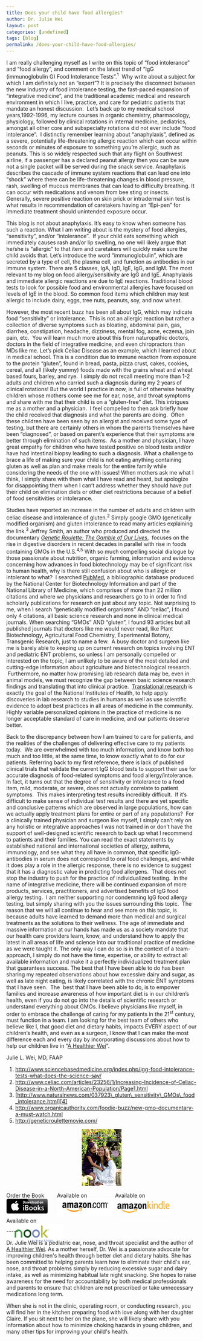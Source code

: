 ```yaml
---
title: Does your child have food allergies?
author: Dr. Julie Wei
layout: post
categories: [undefined]
tags: [blog]
permalink: /does-your-child-have-food-allergies/
---
```

I am really challenging myself as I write on this topic of “food intolerance” and “food allergy”, and comment on the latest trend of “IgG (immunoglobulin G) Food Intolerance Tests”.<sup>1</sup>  Why write about a subject for which I am definitely not an “expert”? It is precisely the disconnect between the new industry of food intolerance testing, the fast-paced expansion of “integrative medicine”, and the traditional academic medical and research environment in which I live, practice, and care for pediatric patients that mandate an honest discussion.  Let’s back up to my medical school years,1992-1996, my lecture courses in organic chemistry, pharmacology, physiology, followed by clinical rotations in internal medicine, pediatrics, amongst all other core and subspecialty rotations did not ever include “food intolerance”.  I distinctly remember learning about “anaphylaxis”, defined as a severe, potentially life-threatening allergic reaction which can occur within seconds or minutes of exposure to something you’re allergic, such as peanuts. This is so widely respected such that any flight on Southwest airline, if a passenger has a declared peanut allergy then you can be sure not a single packet will be served during the snack service. Anaphylaxis describes the cascade of immune system reactions that can lead one into “shock” where there can be life-threatening changes in blood pressure, rash, swelling of mucous membranes that can lead to difficulty breathing. It can occur with medications and venom from bee sting or insects.  Generally, severe positive reaction on skin prick or intradermal skin test is what results in recommendation of caretakers having an “Epi-pen” for immediate treatment should unintended exposure occur.

This blog is not about anaphylaxis. It’s easy to know when someone has such a reaction. What I am writing about is the mystery of food allergies, “sensitivity”, and/or “intolerance”.  If your child eats something which immediately causes rash and/or lip swelling, no one will likely argue that he/she is “allergic” to that item and caretakers will quickly make sure the child avoids that. Let’s introduce the word “immunoglobulin”, which are secreted by a type of cell, the plasma cell, and function as antibodies in our immune system. There are 5 classes, IgA, IgD, IgE, IgG, and IgM. The most relevant to my blog on food allergy/sensitivity are IgG and IgE. Anaphylaxis and immediate allergic reactions are due to IgE reactions. Traditional blood tests to look for possible food and environmental allergies have focused on levels of IgE in the blood. So common food items which children may test allergic to include dairy, eggs, tree nuts, peanuts, soy, and now wheat.

However, the most recent buzz has been all about IgG, which may indicate food “sensitivity” or intolerance.  This is not an allergic reaction but rather a collection of diverse symptoms such as bloating, abdominal pain, gas, diarrhea, constipation, headache, dizziness, mental fog, acne, eczema, join pain, etc.  You will learn much more about this from naturopathic doctors, doctors in the field of integrative medicine, and even chiropractors than MDs like me. Let’s pick Celiac Disease as an example, which I learned about in medical school. This is a condition due to immune reaction from exposure to the protein “gluten”, found in bread, pasta, pizza crust, cakes, cookies, cereal, and all (likely yummy) foods made with the grains wheat and wheat based fours, barley, and rye.  I simply do not recall meeting more than 1-2 adults and children who carried such a diagnosis during my 2 years of clinical rotations! But the world I practice in now, is full of otherwise healthy children whose mothers come see me for ear, nose, and throat symptoms and share with me that their child is on a “gluten-free” diet. This intrigues me as a mother and a physician.  I feel compelled to then ask briefly how the child received that diagnosis and what the parents are doing.  Often these children have been seen by an allergist and received some type of testing, but there are certainly others in whom the parents themselves have been “diagnosed”, or based on parent’s experience that their symptoms are better through elimination of such items.  As a mother and physician, I have great empathy for children who have tested positive on blood tests and/or have had intestinal biopsy leading to such a diagnosis. What a challenge to brace a life of making sure your child is not eating anything containing gluten as well as plan and make meals for the entire family while considering the needs of the one with issues! When mothers ask me what I think, I simply share with them what I have read and heard, but apologize for disappointing them when I can’t address whether they should have put their child on elimination diets or other diet restrictions because of a belief of food sensitivities or intolerance.

Studies have reported an increase in the number of adults and children with celiac disease and intolerance of gluten.<sup>2</sup> Simply google GMO (genetically modified organism) and gluten intolerance to read many articles explaining the link.<sup>3 </sup>Jeffrey Smith, an author who produced and directed the documentary <a href="http://www.organicauthority.com/foodie-buzz/new-gmo-documentary-a-must-watch.html" target="_blank"><i>Genetic Roulette: The Gamble of Our Lives</i></a>,  focuses on the rise in digestive disorders in recent decades in parallel with rise in foods containing GMOs in the U.S.<sup>4,5</sup> With so much compelling social dialogue by those passionate about nutrition, organic farming, information and evidence concerning how advances in food biotechnology may be of significant risk to human health, why is there still confusion about who is allergic or intolerant to what?  I searched [PubMed][1], a bibliographic database produced by the National Center for Biotechnology Information and part of the National Library of Medicine, which comprises of more than 22 million citations and where we physicians and researchers go to in order to find scholarly publications for research on just about any topic. Not surprising to me, when I search “genetically modified organisms” AND “celiac”, I found only 4 citations, all basic science research and none in clinical medical journals. When searching “GMOs” AND “gluten”, I found 93 articles but all published journals that doctors like me would never read, like Plant Biotechnology, Agricultural Food Chemistry, Experimental Botony, Transgenic Research, just to name a few.  A busy doctor and surgeon like me is barely able to keeping up on current research on topics involving ENT and pediatric ENT problems, so unless I am personally compelled or interested on the topic, I am unlikely to be aware of the most detailed and cutting-edge information about agriculture and biotechnological research.  Furthermore, no matter how promising lab research data may be, even in animal models, we must recognize the gap between basic science research findings and translating that into clinical practice.  [Translational research][2] is exactly the goal of the National Institutes of Health, to help apply discoveries in lab research to studies in humans as well as use scientific evidence to adopt best practices in all areas of medicine in the community.  Highly variable personalized opinions in the practice of medicine is no longer acceptable standard of care in medicine, and our patients deserve better.

Back to the discrepancy between how I am trained to care for patients, and the realities of the challenges of delivering effective care to my patients today.  We are overwhelmed with too much information, and know both too much and too little, at the same time, to know exactly what to do for our patients. Referring back to my first reference, there is lack of published clinical trials that validate the current IgG blood tests to support their use for accurate diagnosis of food-related symptoms and food allergy/intolerance. In fact, it turns out that the degree of sensitivity or intolerance to a food item, mild, moderate, or severe, does not actually correlate to patient symptoms.  This makes interpreting test results incredibly difficult.  If it’s difficult to make sense of individual test results and there are yet specific and conclusive patterns which are observed in large populations, how can we actually apply treatment plans for entire or part of any populations?  For a clinically trained physician and surgeon like myself, I simply can’t rely on any holistic or integrative approaches I was not trained in or don’t have the support of well-designed scientific research to back up what I recommend to patients and their families. You can read the exact statements by established national and international societies of allergy, asthma, immunology, and see what they all have in common, that specific IgG-antibodies in serum does not correspond to oral food challenges, and while it does play a role in the allergic response, there is no evidence to suggest that it has a diagnostic value in predicting food allergens.  That does not stop the industry to push for the practice of individualized testing.  In the name of integrative medicine, there will be continued expansion of more products, services, practitioners, and advertised benefits of IgG food allergy testing.  I am neither supporting nor condemning IgG food allergy testing, but simply sharing with you the issues surrounding this topic.  The reason that we will all continue to hear and see more on this topic, is because adults have learned to demand more than medical and surgical treatments as the solutions to their wellness. The age of immediate and massive information at our hands has made us as a society mandate that our health care providers learn, know, and understand how to apply the latest in all areas of life and science into our traditional practice of medicine as we were taught it. The only way I can do so is in the context of a team-approach, I simply do not have the time, expertise, or ability to extract all available information and make it a perfectly individualized treatment plan that guarantees success. The best that I have been able to do has been sharing my repeated observations about how excessive dairy and sugar, as well as late night eating, is likely correlated with the chronic ENT symptoms that I have seen.  The  best that I have been able to do, is to empower families and increase awareness of how important diet is in our children’s health, even if you do not go into the details of scientific research or understand everything about GMOs. I believe physicians like myself, in order to embrace the challenge of caring for my patients in the 21<sup>st</sup> century, must function in a team. I am looking for the best team of others who believe like I, that good diet and dietary habits, impacts EVERY aspect of our children’s health, and even as a surgeon, I know that I can make the most difference each and every day by incorporating discussions about how to help our children live in “[A Healthier Wei][3]”.

Julie L. Wei, MD, FAAP

  1. <http://www.sciencebasedmedicine.org/index.php/igg-food-intolerance-tests-what-does-the-science-say/>
  2. <http://www.celiac.com/articles/23256/1/Increasing-Incidence-of-Celiac-Disease-in-a-North-American-Population/Page1.html>
  3. [http://www.naturalnews.com/037923\_gluten\_sensitivity\_GMOs\_food_intolerance.html][4]
  4. <http://www.organicauthority.com/foodie-buzz/new-gmo-documentary-a-must-watch.html>
  5. <http://geneticroulettemovie.com/>

<span style="width:105px;display:table;margin:0 auto;"><a href="the-book/"><img src="/wp-content/uploads/2014/04/AHealthierWei_cover_150.png" /></a></span>

<p style="height:80px">
  <span style="width:130px;display:inline-block;vertical-align:top;"> Order the Book <a href="https://itunes.apple.com/us/book/a-healthier-wei/id806784060?ls=1&mt=11#" target="_blank" > <img class="size-full wp-image-944" alt="Apple iBooks" title="Apple iBooks" src="/wp-content/uploads/2014/02/Download_on_iBooks_Badge_US-UK_110x40_090513.png" width="110" height="40" /></a> </span> <span style="width:150px;display:inline-block;vertical-align:top;">Available on <a href="http://amzn.to/1fSNqeb" target="_blank" > <img class="size-full wp-image-945" alt="Amazon.com" title="Amazon.com" src="/wp-content/uploads/2014/02/amazon_com_logo_160.jpg" width="160" height="47" /> </a> </span> <span  style="width:150px;display:inline-block;vertical-align:top;">Available on <a href="http://amzn.to/1eHEfNl" target="_blank" > <img class="size-full wp-image-946" alt="Amazon Kindle" title="Amazon Kindle" src="/wp-content/uploads/2014/02/kindle_logo_160.jpg" width="160" height="43" /> </a> </span> <span style="width:150px;display:inline-block;vertical-align:top;">Available on <a href="http://www.barnesandnoble.com/w/a-healthier-wei-julie-wei/1118260302?ean=2940148244592&itm=1&usri=2940148244592" target="_blank" > <img class="size-full wp-image-947" alt="Nook" title="Nook" src="/wp-content/uploads/2014/02/nook_logo_160.png" width="160" height="52" /></a> </span>
</p>

\-----

Dr. Julie Wei is a pediatric ear, nose, and throat specialist and the author of [A Healthier Wei][5]. As a mother herself, Dr. Wei is a passionate advocate for improving children's health through better diet and dietary habits. She has been committed to helping parents learn how to eliminate their child's ear, nose, and throat problems simply by reducing excessive sugar and dairy intake, as well as minimizing habitual late night snacking. She hopes to raise awareness for the need for accountability by both medical professionals and parents to ensure that children are not prescribed or take unnecessary medications long term. 

When she is not in the clinic, operating room, or conducting research, you will find her in the kitchen preparing food with love along with her daughter Claire. If you sit next to her on the plane, she will likely share with you information about how to minimize choking hazards in young children, and many other tips for improving your child's health.

 [1]: http://www.ncbi.nlm.nih.gov/pubmed
 [2]: http://ccts.uth.tmc.edu/what-is-translational-research
 [3]: the-book/ "The Book"
 [4]: http://www.naturalnews.com/037923_gluten_sensitivity_GMOs_food_intolerance.html
 [5]: the-book